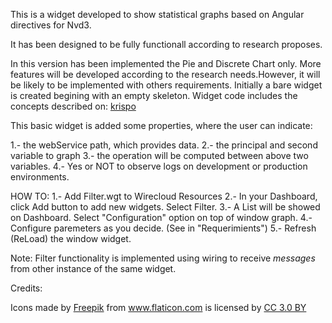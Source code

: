 This is a widget developed to show statistical graphs based on Angular directives for Nvd3.

It has been designed to be fully functionall according to research proposes.

In this version has been implemented the Pie and Discrete Chart only. More features will be developed according to the research needs.However, it will be likely to be implemented with others requirements.
Initially a bare widget is created begining with an empty skeleton. Widget code includes the concepts described on: [krispo](http://krispo.github.io/angular-nvd3/#/pieChart)

This basic widget is added some properties, where the user can indicate:

1.- the webService path, which provides data.
2.- the principal and second variable to graph
3.- the operation will be computed between above two variables.
4.- Yes or NOT to observe logs on development or production environments.


HOW TO: 
1.- Add Filter.wgt to Wirecloud Resources 
2.- In your Dashboard, click Add button to add new widgets. Select Filter.
3.- A List will be showed on Dashboard. Select "Configuration" option on top of window graph.
4.- Configure paremeters as you decide. (See in "Requerimients")
5.- Refresh (ReLoad) the window widget.

Note: Filter functionality is implemented using wiring to receive _messages_ from other instance of the same widget. 



Credits:
<div>Icons made by <a href="http://www.freepik.com" title="Freepik">Freepik</a> from <a href="http://www.flaticon.com" title="Flaticon">www.flaticon.com</a> is licensed by <a href="http://creativecommons.org/licenses/by/3.0/" title="Creative Commons BY 3.0" target="_blank">CC 3.0 BY</a></div>